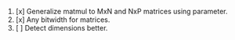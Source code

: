 1. [x] Generalize matmul to MxN and NxP matrices using parameter.
2. [x] Any bitwidth for matrices.
3. [ ] Detect dimensions better.
